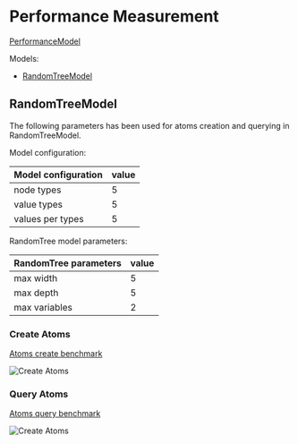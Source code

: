 # Performance Measurement


[PerformanceModel](PerformanceModel.java)

Models:
* [RandomTreeModel](../../../../jmh/java/atomspace/performance/tree/RandomTreeModel.java)

## RandomTreeModel

The following parameters has been used for atoms creation and querying in RandomTreeModel.

Model configuration:

|Model configuration|value|
|-------------------|-----|
|node types         |5    |
|value types        |5    |
|values per types   |5    |


RandomTree model parameters:

| RandomTree parameters|value|
|----------------------|-----|
|max width             |5    |
|max depth             |5    |
|max variables         |2    |

### Create Atoms

[Atoms create benchmark](../../../../jmh/java/atomspace/performance/tree/RandomTreeCreateAtomsBenchmark.java)

![Create Atoms](../../../../../../docs/images/perfomance/performance_all_create.png)

### Query Atoms

[Atoms query benchmark](../../../../jmh/java/atomspace/performance/tree/RandomTreeQueryAtomsBenchmark.java)

![Create Atoms](../../../../../../docs/images/perfomance/performance_all_query.png)